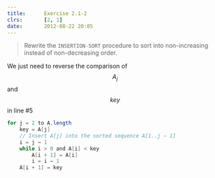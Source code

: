 ```yaml
---
title:      Exercise 2.1-2
clrs:       [2, 1]
date:       2012-08-22 20:05
---
```


>Rewrite the `INSERTION-SORT` procedure to sort into non-increasing instead of non-decreasing order.

We just need to reverse the comparison of $$A_j$$ and $$key$$ in line #5

```java
for j = 2 to A.length
    key = A[j]
    // Insert A[j] into the sorted sequence A[1..j − 1]
    i = j − 1
    while i > 0 and A[i] < key
        A[i + 1] = A[i]
        i = i − 1
    A[i + 1] = key
```